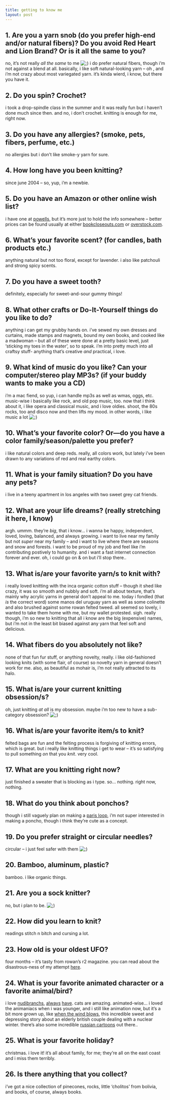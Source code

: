```yaml
---
title: getting to know me
layout: post
---
```


## 1. Are you a yarn snob (do you prefer high-end and/or natural fibers)? Do you avoid Red Heart and Lion Brand? Or is it all the same to you?

no, it&#8217;s not really *all the same* to me <img src="http://localhost:8888/wordpress/wp-includes/images/smilies/icon_wink.gif" alt=";)" class="wp-smiley" /> i do prefer natural fibers, though i&#8217;m not against a blend at all. basically, i like soft natural-looking yarn &#8211; oh , and i&#8217;m not crazy about most variegated yarn. it&#8217;s kinda wierd, i know, but there you have it.

## 2. Do you spin? Crochet?

i took a drop-spindle class in the summer and it was really fun but i haven&#8217;t done much since then. and no, i don&#8217;t crochet. knitting is enough for me, right now.

## 3. Do you have any allergies? (smoke, pets, fibers, perfume, etc.)

no allergies but i don&#8217;t like smoke-y yarn for sure.

## 4. How long have you been knitting?

since june 2004 &#8211; so, yup, i&#8217;m a newbie.

## 5. Do you have an Amazon or other online wish list?

i have one at [powells][1], but it&#8217;s more just to hold the info somewhere &#8211; better prices can be found usually at either [bookcloseouts.com][2] or [overstock.com][3].

## 6. What&#8217;s your favorite scent? (for candles, bath products etc.)

anything natural but not too floral, except for lavender. i also like patchouli and strong spicy scents.

## 7. Do you have a sweet tooth?

definitely, especially for sweet-and-sour gummy things!

## 8. What other crafts or Do-It-Yourself things do you like to do?

anything i can get my grubby hands on. i&#8217;ve sewed my own dresses and curtains, made stamps and magnets, bound my own books, and cooked like a madwoman &#8211; but all of these were done at a pretty basic level, just &#8216;sticking my toes in the water&#8217;, so to speak. i&#8217;m into pretty much into all craftsy stuff- anything that&#8217;s creative *and* practical, i love.

## 9. What kind of music do you like? Can your computer/stereo play MP3s? (if your buddy wants to make you a CD)

i&#8217;m a mac fiend, so yup, i can handle mp3s as well as wmas, oggs, etc. music-wise i basically like rock, and old pop music, too. now that i think about it, i like opera and classical music, and i love oldies. shoot, the 80s rocks, too and disco now and then lifts my mood. in other words, i like music a lot <img src="http://localhost:8888/wordpress/wp-includes/images/smilies/icon_wink.gif" alt=";)" class="wp-smiley" />

## 10. What&#8217;s your favorite color? Or&#8212;do you have a color family/season/palette you prefer?

i like natural colors and deep reds. really, all colors work, but lately i&#8217;ve been drawn to any variations of red and real earthy colors.

## 11. What is your family situation? Do you have any pets?

i live in a teeny apartment in los angeles with two sweet grey cat friends.

## 12. What are your life dreams? (really stretching it here, I know)

argh. ummm. they&#8217;re *big*, that i know&#8230; i wanna be happy, independent, loved, loving, balanced, and always growing. i want to live near my family but not *super* near my family &#8211; and i want to live where there are seasons and snow and forests. i want to be proud of my job and feel like i&#8217;m contributing postively to humanity. and i want a fast internet connection forever and ever. oh, i could go on & on but i&#8217;ll stop there.. 

## 13. What is/are your favorite yarn/s to knit with?

i really loved knitting with the inca organic cotton stuff &#8211; though it shed like crazy, it was so smooth and nubbly and soft. i&#8217;m all about texture, that&#8217;s mainly why acrylic yarns in general don&#8217;t appeal to me. today i fondled (that *is* the correct word) some manos del uruguay yarn as well as some colinette and also brushed against some rowan felted tweed. all seemed so lovely, i wanted to take them home with me, but my wallet protested. sigh. really though, i&#8217;m so new to knitting that all i know are the big (expensive) names, but i&#8217;m not in the least bit biased against any yarn that feel soft and delicious.

## 14. What fibers do you absolutely **not** like?

none of that fun fur stuff, or anything novelty, really. i like old-fashioned looking knits (with some flair, of course) so novelty yarn in general doesn&#8217;t work for me. also, as beautiful as mohair is, i&#8217;m not really attracted to its halo. 

## 15. What is/are your current knitting obsession/s?

oh, just knitting *at all* is my obsession. maybe i&#8217;m too new to have a sub-category obsession? <img src="http://localhost:8888/wordpress/wp-includes/images/smilies/icon_wink.gif" alt=";)" class="wp-smiley" />

## 16. What is/are your favorite item/s to knit?

felted bags are fun and the felting process is forgiving of knitting errors, which is great. but i really like knitting things i get to wear &#8211; it&#8217;s so satisfying to pull something *on* that you *knit*. very cool.

## 17. What are you knitting right now?

just finished a sweater that is blocking as i type. so&#8230; nothing. right now, nothing.

## 18. What do you think about ponchos?

though i still vaguely plan on making a [paris loop][4], i&#8217;m not super interested in making a poncho, though i think they&#8217;re cute as a concept.

## 19. Do you prefer straight or circular needles?

circular &#8211; i just feel safer with them <img src="http://localhost:8888/wordpress/wp-includes/images/smilies/icon_wink.gif" alt=";)" class="wp-smiley" />

## 20. Bamboo, aluminum, plastic?

bamboo. i like organic things.

## 21. Are you a sock knitter?

no, but i plan to be. <img src="http://localhost:8888/wordpress/wp-includes/images/smilies/icon_wink.gif" alt=";)" class="wp-smiley" />

## 22. How did you learn to knit?

readings stitch n bitch and cursing a lot.

## 23. How old is your oldest UFO?

four months &#8211; it&#8217;s tasty from rowan&#8217;s r2 magazine. you can read about the disastrous-ness of my attempt [here][5].

## 24. What is your favorite animated character or a favorite animal/bird?

i love [nudibranchs][6], [always][7] [have][8]. cats are amazing. animated-wise&#8230; i loved the animaniacs when i was younger, and i still like animation now, but it&#8217;s a bit more grown up, like [when the wind blows][9], this incredible sweet and depressing story about an elderly british couple dealing with a nuclear winter. there&#8217;s also some incredible [russian cartoons][10] out there.. 

## 25. What is your favorite holiday?

christmas. i love it! it&#8217;s all about family, for me; they&#8217;re all on the east coast and i miss them terribly.

## 26. Is there anything that you collect? 

i&#8217;ve got a nice collection of pinecones, rocks, little &#8216;cholitos&#8217; from bolivia, and books, of course, always books.

 [1]: http://www.powells.com/cgi-bin/wishlist?email=andrea%40mellowtrouble.net&list=my%20pie%20in%20the%20sky
 [2]: http://www.bookcloseouts.com/
 [3]: http://www.overstock.com
 [4]: http://www.magknits.com/warm04/patterns/parisloop.htm
 [5]: http://mellowtrouble.net/article/130/
 [6]: http://diver.net/elaine/2003.09.05-06/THE_EXCESS_OF_NUDIBRANCHS.jpg
 [7]: http://slugsite.tierranet.com/image9a.jpg
 [8]: http://slugsite.tierranet.com/ard3.jpg
 [9]: http://www.toonhound.com/briggswtwb.htm
 [10]: http://www.amazon.com/exec/obidos/tg/detail/-/6305870705/103-2703880-3418234?v=glance